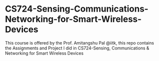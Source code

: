 # CS724-Sensing-Communications-Networking-for-Smart-Wireless-Devices
This course is offered by the Prof. Amitangshu Pal @iitk, this repo contains the Assignments and Project I did in CS724-Sensing, Communications &amp; Networking for Smart Wireless Devices
